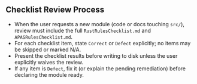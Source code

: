 ## Checklist Review Process

- When the user requests a new module (code or docs touching `src/`), review must include the full `RustRulesChecklist.md` and `APASRulesChecklist.md`.
- For each checklist item, state `Correct` or `Defect` explicitly; no items may be skipped or marked N/A.
- Present the checklist results before writing to disk unless the user explicitly waives the review.
- If any item is `Defect`, fix it (or explain the pending remediation) before declaring the module ready.
